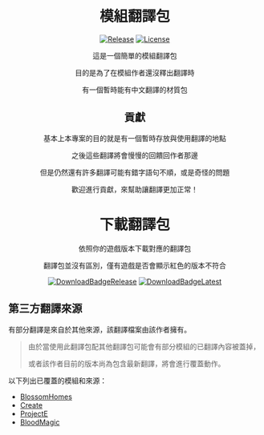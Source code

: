 <!-- markdownlint-configure-file {
  "MD033": false,
  "MD041": false
} -->

<div align="center">

# 模組翻譯包

[![Release](https://img.shields.io/github/v/release/xMikux/TranslateModPack?label=%E7%99%BC%E4%BD%88%E7%89%88&style=for-the-badge)](https://github.com/xMikux/TranslateModPack/releases/latest)
[![License](https://img.shields.io/github/license/xMikux/TranslateModPack?style=for-the-badge)](https://github.com/xMikux/TranslateModPack/blob/main/LICENSE)

這是一個簡單的模組翻譯包

目的是為了在模組作者還沒釋出翻譯時

有一個暫時能有中文翻譯的材質包

## 貢獻

基本上本專案的目的就是有一個暫時存放與使用翻譯的地點

之後這些翻譯將會慢慢的回饋回作者那邊

但是仍然還有許多翻譯可能有錯字語句不順，或是奇怪的問題

歡迎進行貢獻，來幫助讓翻譯更加正常！

</div>

<div align="center">

# 下載翻譯包

依照你的遊戲版本下載對應的翻譯包

翻譯包並沒有區別，僅有遊戲是否會顯示紅色的版本不符合

[![DownloadBadgeRelease](https://img.shields.io/github/downloads/xMikux/TranslateModPack/latest/total?label=下載發佈版&logo=DocuSign&style=for-the-badge)](https://github.com/xMikux/TranslateModPack/releases/latest)
[![DownloadBadgeLatest](https://img.shields.io/github/downloads/xMikux/TranslateModPack/total?label=下載測試版&logo=DocuSign&style=for-the-badge)](https://github.com/xMikux/TranslateModPack/releases/tag/latest)

</div>

## 第三方翻譯來源

有部分翻譯是來自於其他來源，該翻譯檔案由該作者擁有。

> 由於當使用此翻譯包配其他翻譯包可能會有部分模組的已翻譯內容被蓋掉，
>
> 或者該作者目前的版本尚為包含最新翻譯，將會進行覆蓋動作。

以下列出已覆蓋的模組和來源：

- [BlossomHomes](https://github.com/BlossomMods/BlossomHomes)
- [Create](https://github.com/Creators-of-Create/Create)
- [ProjectE](https://grant88.pixnet.net/blog/post/43364803)
- [BloodMagic](https://forum.gamer.com.tw/C.php?bsn=18673&snA=197467)
